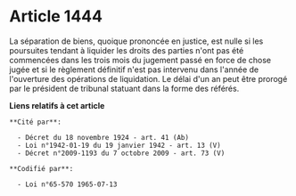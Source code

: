 # Article 1444

La séparation de biens, quoique prononcée en justice, est nulle si les poursuites tendant à liquider les droits des parties
n'ont pas été commencées dans les trois mois du jugement passé en force de chose jugée et si le règlement définitif n'est pas
intervenu dans l'année de l'ouverture des opérations de liquidation. Le délai d'un an peut être prorogé par le président de
tribunal statuant dans la forme des référés.

**Liens relatifs à cet article**

	**Cité par**:

	  - Décret du 18 novembre 1924 - art. 41 (Ab)
	  - Loi n°1942-01-19 du 19 janvier 1942 - art. 13 (V)
	  - Décret n°2009-1193 du 7 octobre 2009 - art. 73 (V)

	**Codifié par**:

	  - Loi n°65-570 1965-07-13
